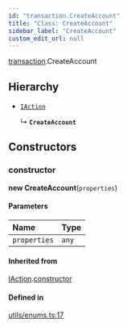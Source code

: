 ```yaml
---
id: "transaction.CreateAccount"
title: "Class: CreateAccount"
sidebar_label: "CreateAccount"
custom_edit_url: null
---
```


[transaction](../modules/transaction.md).CreateAccount

## Hierarchy

- [`IAction`](transaction.IAction.md)

  ↳ **`CreateAccount`**

## Constructors

### constructor

**new CreateAccount**(`properties`)

#### Parameters

| Name | Type |
| :------ | :------ |
| `properties` | `any` |

#### Inherited from

[IAction](transaction.IAction.md).[constructor](transaction.IAction.md#constructor)

#### Defined in

[utils/enums.ts:17](https://github.com/near/near-api-js/blob/ef6d7fbf/packages/near-api-js/src/utils/enums.ts#L17)
